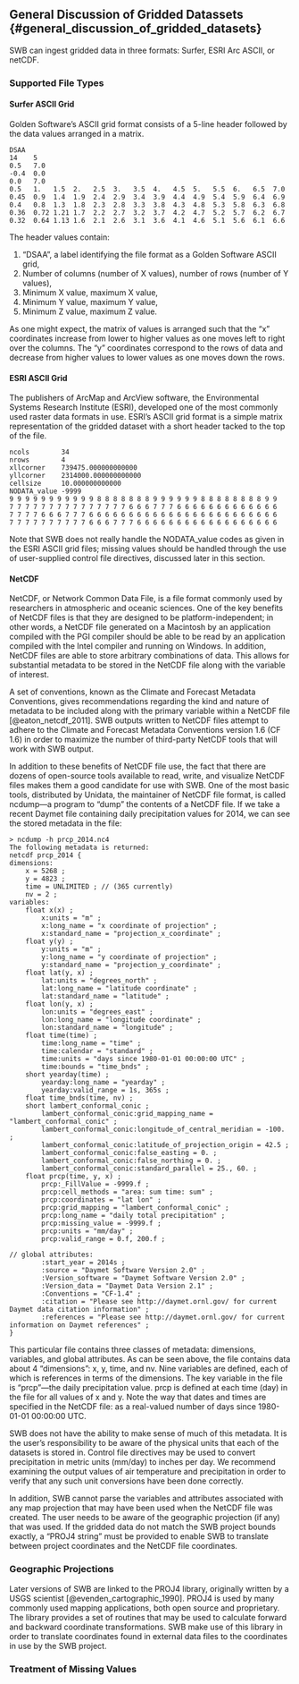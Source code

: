 ## General Discussion of Gridded Datassets {#general_discussion_of_gridded_datasets}

SWB can ingest gridded data in three formats: Surfer, ESRI Arc ASCII, or netCDF.


### Supported File Types

#### Surfer ASCII Grid

Golden Software’s ASCII grid format consists of a 5-line header followed by the data values arranged in a matrix.

```
DSAA
14    5
0.5   7.0
-0.4  0.0
0.0   7.0
0.5   1.   1.5  2.   2.5  3.   3.5  4.   4.5  5.   5.5  6.   6.5  7.0
0.45  0.9  1.4  1.9  2.4  2.9  3.4  3.9  4.4  4.9  5.4  5.9  6.4  6.9
0.4   0.8  1.3  1.8  2.3  2.8  3.3  3.8  4.3  4.8  5.3  5.8  6.3  6.8
0.36  0.72 1.21 1.7  2.2  2.7  3.2  3.7  4.2  4.7  5.2  5.7  6.2  6.7
0.32  0.64 1.13 1.6  2.1  2.6  3.1  3.6  4.1  4.6  5.1  5.6  6.1  6.6
```

The header values contain:

1.	“DSAA”, a label identifying the file format as a Golden Software ASCII grid,
2.	Number of columns (number of X values), number of rows (number of Y values),
3.	Minimum X value, maximum X value,
4.	Minimum Y value, maximum Y value,
5.	Minimum Z value, maximum Z value.

As one might expect, the matrix of values is arranged such that the “x” coordinates increase from lower to higher values as one moves left to right over the columns. The “y” coordinates correspond to the rows of data and decrease from higher values to lower values as one moves down the rows.


#### ESRI ASCII Grid

The publishers of ArcMap and ArcView software, the Environmental Systems Research Institute (ESRI), developed one of the most commonly used raster data formats in use. ESRI’s ASCII grid format is a simple matrix representation of the gridded dataset with a short header tacked to the top of the file.

```
ncols        34
nrows        4
xllcorner    739475.000000000000
yllcorner    2314000.000000000000
cellsize     10.000000000000
NODATA_value -9999
9 9 9 9 9 9 9 9 9 9 9 8 8 8 8 8 8 8 9 9 9 9 9 9 8 8 8 8 8 8 8 8 9 9
7 7 7 7 7 7 7 7 7 7 7 7 7 7 7 6 6 6 7 7 7 6 6 6 6 6 6 6 6 6 6 6 6 6
7 7 7 7 6 6 6 7 7 7 6 6 6 6 6 6 6 6 6 6 6 6 6 6 6 6 6 6 6 6 6 6 6 6
7 7 7 7 7 7 7 7 7 7 6 6 6 7 7 7 6 6 6 6 6 6 6 6 6 6 6 6 6 6 6 6 6 6
```

Note that SWB does not really handle the NODATA_value codes as given in the ESRI ASCII grid files; missing values should be handled through the use of user-supplied control file directives, discussed later in this section.


#### NetCDF

NetCDF, or Network Common Data File, is a file format commonly used by researchers in atmospheric and oceanic sciences. One of the key benefits of NetCDF files is that they are designed to be platform-independent; in other words, a NetCDF file generated on a Macintosh by an application compiled with the PGI compiler should be able to be read by an application compiled with the Intel compiler and running on Windows. In addition, NetCDF files are able to store arbitrary combinations of data. This allows for substantial metadata to be stored in the NetCDF file along with the variable of interest.

A set of conventions, known as the Climate and Forecast Metadata Conventions, gives recommendations regarding the kind and nature of metadata to be included along with the primary variable within a NetCDF file [@eaton_netcdf_2011]. SWB outputs written to NetCDF files attempt to adhere to the Climate and Forecast Metadata Conventions version 1.6 (CF 1.6) in order to maximize the number of third-party NetCDF tools that will work with SWB output.

In addition to these benefits of NetCDF file use, the fact that there are dozens of open-source tools available to read, write, and visualize NetCDF files makes them a good candidate for use with SWB. One of the most basic tools, distributed by Unidata, the maintainer of NetCDF file format, is called ncdump—a program to “dump” the contents of a NetCDF file.
If we take a recent Daymet file containing daily precipitation values for 2014, we can see the stored metadata in the file:

```
> ncdump -h prcp_2014.nc4
The following metadata is returned:
netcdf prcp_2014 {
dimensions:
	x = 5268 ;
	y = 4823 ;
	time = UNLIMITED ; // (365 currently)
	nv = 2 ;
variables:
	float x(x) ;
		x:units = "m" ;
		x:long_name = "x coordinate of projection" ;
		x:standard_name = "projection_x_coordinate" ;
	float y(y) ;
		y:units = "m" ;
		y:long_name = "y coordinate of projection" ;
		y:standard_name = "projection_y_coordinate" ;
	float lat(y, x) ;
		lat:units = "degrees_north" ;
		lat:long_name = "latitude coordinate" ;
		lat:standard_name = "latitude" ;
	float lon(y, x) ;
		lon:units = "degrees_east" ;
		lon:long_name = "longitude coordinate" ;
		lon:standard_name = "longitude" ;
	float time(time) ;
		time:long_name = "time" ;
		time:calendar = "standard" ;
		time:units = "days since 1980-01-01 00:00:00 UTC" ;
		time:bounds = "time_bnds" ;
	short yearday(time) ;
		yearday:long_name = "yearday" ;
		yearday:valid_range = 1s, 365s ;
	float time_bnds(time, nv) ;
	short lambert_conformal_conic ;
		lambert_conformal_conic:grid_mapping_name = "lambert_conformal_conic" ;
		lambert_conformal_conic:longitude_of_central_meridian = -100. ;
		lambert_conformal_conic:latitude_of_projection_origin = 42.5 ;
		lambert_conformal_conic:false_easting = 0. ;
		lambert_conformal_conic:false_northing = 0. ;
		lambert_conformal_conic:standard_parallel = 25., 60. ;
	float prcp(time, y, x) ;
		prcp:_FillValue = -9999.f ;
		prcp:cell_methods = "area: sum time: sum" ;
		prcp:coordinates = "lat lon" ;
		prcp:grid_mapping = "lambert_conformal_conic" ;
		prcp:long_name = "daily total precipitation" ;
		prcp:missing_value = -9999.f ;
		prcp:units = "mm/day" ;
		prcp:valid_range = 0.f, 200.f ;

// global attributes:
		:start_year = 2014s ;
		:source = "Daymet Software Version 2.0" ;
		:Version_software = "Daymet Software Version 2.0" ;
		:Version_data = "Daymet Data Version 2.1" ;
		:Conventions = "CF-1.4" ;
		:citation = "Please see http://daymet.ornl.gov/ for current Daymet data citation information" ;
		:references = "Please see http://daymet.ornl.gov/ for current information on Daymet references" ;
}
```

This particular file contains three classes of metadata: dimensions, variables, and global attributes. As can be seen above, the file contains data about 4 “dimensions”: x, y, time, and nv. Nine variables are defined, each of which is references in terms of the dimensions. The key variable in the file is “prcp”—the daily precipitation value. prcp is defined at each time (day) in the file for all values of x and y. Note the way that dates and times are specified in the NetCDF file: as a real-valued number of days since 1980-01-01 00:00:00 UTC.

SWB does not have the ability to make sense of much of this metadata. It is the user’s responsibility to be aware of the physical units that each of the datasets is stored in. Control file directives may be used to convert precipitation in metric units (mm/day) to inches per day. We recommend examining the output values of air temperature and precipitation in order to verify that any such unit conversions have been done correctly.

In addition, SWB cannot parse the variables and attributes associated with any map projection that may have been used when the NetCDF file was created. The user needs to be aware of the geographic projection (if any) that was used. If the gridded data do not match the SWB project bounds exactly, a “PROJ4 string” must be provided to enable SWB to translate between project coordinates and the NetCDF file coordinates.

### Geographic Projections

Later versions of SWB are linked to the PROJ4 library, originally written by a USGS scientist [@evenden_cartographic_1990]. PROJ4 is used by many commonly used mapping applications, both open source and proprietary. The library provides a set of routines that may be used to calculate forward and backward coordinate transformations. SWB make use of this library in order to translate coordinates found in external data files to the coordinates in use by the SWB project.

### Treatment of Missing Values
